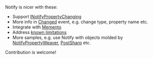 Notify is nicer with these:  
 
* Support [INotifyPropertyChanging](http://msdn.microsoft.com/en-us/library/system.componentmodel.inotifypropertychanging.aspx)
* More info in [Changed](https://github.com/buunguyen/notify/blob/master/src/Notify/Changed.cs) event, e.g. change type, property name etc.
* Integrate with [Memento](http://buunguyen.github.com/memento/)
* Address [known limitations](https://github.com/buunguyen/notify/blob/master/src/Notify.Test/Limitation.cs)
* More samples, e.g. use Notify with objects molded by [NotifyPropertyWeaver](https://github.com/SimonCropp/NotifyPropertyWeaver), [PostSharp](http://www.sharpcrafters.com) etc.

Contribution is welcome!  